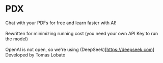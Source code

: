 # PDX

Chat with your PDFs for free and learn faster with AI!  
<br>
Rewritten for minimizing running cost (you need your own API Key to run the model)   
<br>
OpenAI is not open, so we're using (DeepSeek)[https://deepseek.com]
<br>
Developed by Tomas Lobato